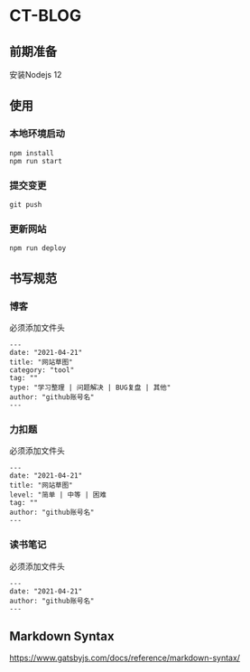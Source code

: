 CT-BLOG
=======

## 前期准备

安装Nodejs 12

## 使用

### 本地环境启动
```shell script
npm install
npm run start
```
### 提交变更
```shell script
git push
```

### 更新网站
```shell script
npm run deploy
```

## 书写规范

### 博客
必须添加文件头
```shell script
---
date: "2021-04-21"
title: "网站草图"
category: "tool"
tag: ""
type: "学习整理 | 问题解决 | BUG复盘 | 其他"
author: "github账号名"
---
```

### 力扣题
必须添加文件头
```shell script
---
date: "2021-04-21"
title: "网站草图"
level: "简单 | 中等 | 困难
tag: ""
author: "github账号名"
---
```

### 读书笔记
必须添加文件头
```shell script
---
date: "2021-04-21"
author: "github账号名"
---
```

## Markdown Syntax
https://www.gatsbyjs.com/docs/reference/markdown-syntax/
